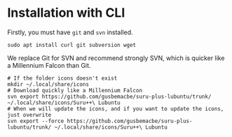 # Installation with CLI

Firstly, you must have `git` and `svn` installed. 

```shell
sudo apt install curl git subversion wget
```

We replace Git for SVN and recommend strongly SVN, which is quicker like a Millennium Falcon than Git. 

```shell
# If the folder icons doesn't exist
mkdir ~/.local/share/icons
# Download quickly like a Millennium Falcon
svn export https://github.com/gusbemacbe/suru-plus-lubuntu/trunk/ ~/.local/share/icons/Suru++\ Lubuntu
# When we will update the icons, and if you want to update the icons, just overwrite
svn export --force https://github.com/gusbemacbe/suru-plus-lubuntu/trunk/ ~/.local/share/icons/Suru++\ Lubuntu
```
